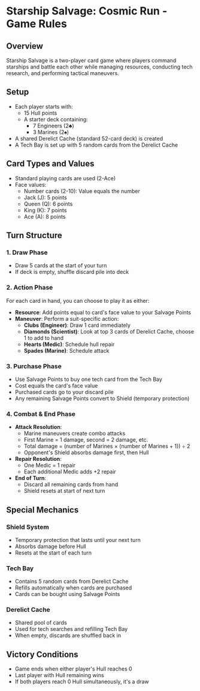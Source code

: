 # Starship Salvage: Cosmic Run - Game Rules

## Overview
Starship Salvage is a two-player card game where players command starships and battle each other while managing resources, conducting tech research, and performing tactical maneuvers.

## Setup
- Each player starts with:
  - 15 Hull points
  - A starter deck containing:
    - 7 Engineers (2♣)
    - 3 Marines (2♠)
- A shared Derelict Cache (standard 52-card deck) is created
- A Tech Bay is set up with 5 random cards from the Derelict Cache

## Card Types and Values
- Standard playing cards are used (2-Ace)
- Face values:
  - Number cards (2-10): Value equals the number
  - Jack (J): 5 points
  - Queen (Q): 6 points
  - King (K): 7 points
  - Ace (A): 8 points

## Turn Structure

### 1. Draw Phase
- Draw 5 cards at the start of your turn
- If deck is empty, shuffle discard pile into deck

### 2. Action Phase
For each card in hand, you can choose to play it as either:
- **Resource**: Add points equal to card's face value to your Salvage Points
- **Maneuver**: Perform a suit-specific action:
  - **Clubs (Engineer)**: Draw 1 card immediately
  - **Diamonds (Scientist)**: Look at top 3 cards of Derelict Cache, choose 1 to add to hand
  - **Hearts (Medic)**: Schedule hull repair
  - **Spades (Marine)**: Schedule attack

### 3. Purchase Phase
- Use Salvage Points to buy one tech card from the Tech Bay
- Cost equals the card's face value
- Purchased cards go to your discard pile
- Any remaining Salvage Points convert to Shield (temporary protection)

### 4. Combat & End Phase
- **Attack Resolution**: 
  - Marine maneuvers create combo attacks
  - First Marine = 1 damage, second = 2 damage, etc.
  - Total damage = (number of Marines × (number of Marines + 1)) ÷ 2
  - Opponent's Shield absorbs damage first, then Hull
- **Repair Resolution**:
  - One Medic = 1 repair
  - Each additional Medic adds +2 repair
- **End of Turn**:
  - Discard all remaining cards from hand
  - Shield resets at start of next turn

## Special Mechanics

### Shield System
- Temporary protection that lasts until your next turn
- Absorbs damage before Hull
- Resets at the start of each turn

### Tech Bay
- Contains 5 random cards from Derelict Cache
- Refills automatically when cards are purchased
- Cards can be bought using Salvage Points

### Derelict Cache
- Shared pool of cards
- Used for tech searches and refilling Tech Bay
- When empty, discards are shuffled back in

## Victory Conditions
- Game ends when either player's Hull reaches 0
- Last player with Hull remaining wins
- If both players reach 0 Hull simultaneously, it's a draw 